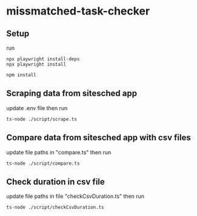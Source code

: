 # missmatched-task-checker

## Setup

run
```
npx playwright install-deps
npx playwright install

npm install
```
## Scraping data from sitesched app

update .env file then run
```
ts-node ./script/scrape.ts
```

## Compare data from sitesched app with csv files

update file paths in "compare.ts" then run
```
ts-node ./script/compare.ts
```

## Check duration in csv file

update file paths in file "checkCsvDuration.ts" then run
```
ts-node ./script/checkCsvDuration.ts
```
